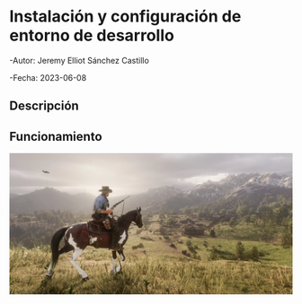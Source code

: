 # Instalación y configuración de entorno de desarrollo

-Autor: Jeremy Elliot Sánchez Castillo

-Fecha: 2023-06-08

## Descripción

## Funcionamiento 
![](img/red-dead-redemption-2-review-feature-header.webp)



